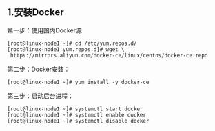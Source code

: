 ## 1.安装Docker

第一步：使用国内Docker源
```
[root@linux-node1 ~]# cd /etc/yum.repos.d/
[root@linux-node1 yum.repos.d]# wget \
 https://mirrors.aliyun.com/docker-ce/linux/centos/docker-ce.repo
 ```

第二步：Docker安装：
```
[root@linux-node1 ~]# yum install -y docker-ce
```

第三步：启动后台进程：
```
[root@linux-node1 ~]# systemctl start docker
[root@linux-node1 ~]# systemctl enable docker
[root@linux-node1 ~]# systemctl disable docker
```
